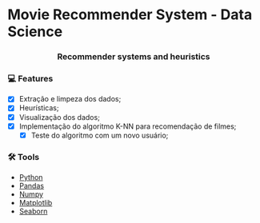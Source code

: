 # Movie Recommender System - Data Science

<h3 align="center"> 
	 Recommender systems and heuristics
</h3>

### :computer: Features

- [x] Extração e limpeza dos dados;
- [x] Heurísticas;
- [X] Visualização dos dados;
- [X] Implementação do algoritmo K-NN para recomendação de filmes;
  - [X] Teste do algoritmo com um novo usuário;

### 🛠 Tools

- [Python](https://www.python.org/)
- [Pandas](https://pandas.pydata.org/)
- [Numpy](https://numpy.org/)
- [Matplotlib](https://seaborn.pydata.org/)
- [Seaborn](https://matplotlib.org/)
